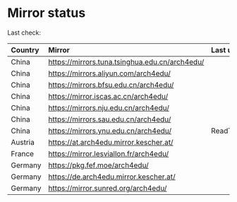 <script src="./time.js"></script>
# Mirror status
Last check: <script type="text/javascript">localize(1688415672.1165411);</script>

|Country|Mirror|Last update|
|:------|:-----|:----------|
|China|https://mirrors.tuna.tsinghua.edu.cn/arch4edu/|<script type="text/javascript">localize(1688366114);</script>|
|China|https://mirrors.aliyun.com/arch4edu/|<script type="text/javascript">localize(1688279671);</script>|
|China|https://mirrors.bfsu.edu.cn/arch4edu/|<script type="text/javascript">localize(1688366114);</script>|
|China|https://mirror.iscas.ac.cn/arch4edu/|<script type="text/javascript">localize(1688366114);</script>|
|China|https://mirrors.nju.edu.cn/arch4edu/|<script type="text/javascript">localize(1688279671);</script>|
|China|https://mirrors.sau.edu.cn/arch4edu/|<script type="text/javascript">localize(1688322711);</script>|
|China|https://mirrors.ynu.edu.cn/arch4edu/|ReadTimeout|
|Austria|https://at.arch4edu.mirror.kescher.at/|<script type="text/javascript">localize(1688366114);</script>|
|France|https://mirror.lesviallon.fr/arch4edu/|<script type="text/javascript">localize(1688366114);</script>|
|Germany|https://pkg.fef.moe/arch4edu/|<script type="text/javascript">localize(1688366114);</script>|
|Germany|https://de.arch4edu.mirror.kescher.at/|<script type="text/javascript">localize(1688366114);</script>|
|Germany|https://mirror.sunred.org/arch4edu/|<script type="text/javascript">localize(1688366114);</script>|

<script src="./tablefilter/tablefilter.js"></script>
<script src="./table.js"></script>